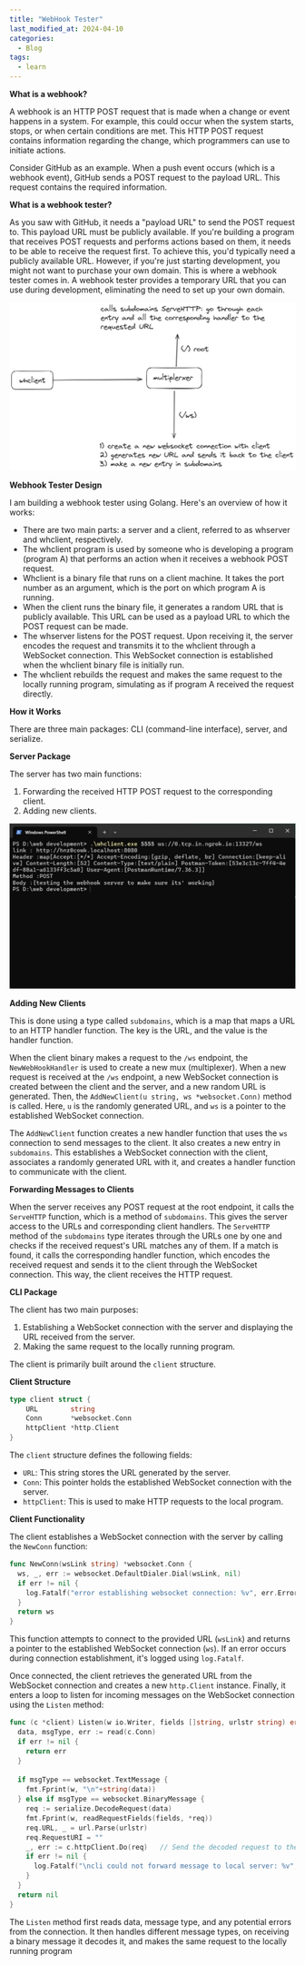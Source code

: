 ```yaml
---
title: "WebHook Tester"
last_modified_at: 2024-04-10
categories:
  - Blog
tags:
  - learn
---
```


**What is a webhook?**

A webhook is an HTTP POST request that is made when a change or event happens in a system. For example, this could occur when the system starts, stops, or when certain conditions are met. This HTTP POST request contains information regarding the change, which programmers can use to initiate actions.

Consider GitHub as an example. When a push event occurs (which is a webhook event), GitHub sends a POST request to the payload URL. This request contains the required information.

**What is a webhook tester?**

As you saw with GitHub, it needs a "payload URL" to send the POST request to. This payload URL must be publicly available. If you're building a program that receives POST requests and performs actions based on them, it needs to be able to receive the request first. To achieve this, you'd typically need a publicly available URL. However, if you're just starting development, you might not want to purchase your own domain. This is where a webhook tester comes in. A webhook tester provides a temporary URL that you can use during development, eliminating the need to set up your own domain.

![server](/assets/images/2024-4-10-wehook-tester/Server.png)

**Webhook Tester Design**

I am building a webhook tester using Golang. Here's an overview of how it works:

- There are two main parts: a server and a client, referred to as whserver and whclient, respectively.
- The whclient program is used by someone who is developing a program (program A) that performs an action when it receives a webhook POST request.
- Whclient is a binary file that runs on a client machine. It takes the port number as an argument, which is the port on which program A is running.
- When the client runs the binary file, it generates a random URL that is publicly available. This URL can be used as a payload URL to which the POST request can be made.
- The whserver listens for the POST request. Upon receiving it, the server encodes the request and transmits it to the whclient through a WebSocket connection. This WebSocket connection is established when the whclient binary file is initially run.
- The whclient rebuilds the request and makes the same request to the locally running program, simulating as if program A received the request directly.

**How it Works**

There are three main packages: CLI (command-line interface), server, and serialize.

**Server Package**

The server has two main functions:

1. Forwarding the received HTTP POST request to the corresponding client.
2. Adding new clients.

![CLI Demo](/assets/images/2024-4-10-wehook-tester/CLIDemo.png)

**Adding New Clients**

This is done using a type called `subdomains`, which is a map that maps a URL to an HTTP handler function. The key is the URL, and the value is the handler function.

When the client binary makes a request to the `/ws` endpoint, the `NewWebHookHandler` is used to create a new mux (multiplexer). When a new request is received at the `/ws` endpoint, a new WebSocket connection is created between the client and the server, and a new random URL is generated. Then, the `AddNewClient(u string, ws *websocket.Conn)` method is called. Here, `u` is the randomly generated URL, and `ws` is a pointer to the established WebSocket connection.

The `AddNewClient` function creates a new handler function that uses the `ws` connection to send messages to the client. It also creates a new entry in `subdomains`. This establishes a WebSocket connection with the client, associates a randomly generated URL with it, and creates a handler function to communicate with the client.

**Forwarding Messages to Clients**

When the server receives any POST request at the root endpoint, it calls the `ServeHTTP` function, which is a method of `subdomains`. This gives the server access to the URLs and corresponding client handlers. The `ServeHTTP` method of the `subdomains` type iterates through the URLs one by one and checks if the received request's URL matches any of them. If a match is found, it calls the corresponding handler function, which encodes the received request and sends it to the client through the WebSocket connection. This way, the client receives the HTTP request.

**CLI Package**

The client has two main purposes:

1. Establishing a WebSocket connection with the server and displaying the URL received from the server.
2. Making the same request to the locally running program.

The client is primarily built around the `client` structure.

**Client Structure**

```go
type client struct {
	URL        string
	Conn       *websocket.Conn
	httpClient *http.Client
}
```

The `client` structure defines the following fields:

- `URL`: This string stores the URL generated by the server.
- `Conn`: This pointer holds the established WebSocket connection with the server.
- `httpClient`: This is used to make HTTP requests to the local program.

**Client Functionality**

The client establishes a WebSocket connection with the server by calling the `NewConn` function:

```go
func NewConn(wsLink string) *websocket.Conn {
  ws, _, err := websocket.DefaultDialer.Dial(wsLink, nil)
  if err != nil {
    log.Fatalf("error establishing websocket connection: %v", err.Error())
  }
  return ws
}
```

This function attempts to connect to the provided URL (`wsLink`) and returns a pointer to the established WebSocket connection (`ws`). If an error occurs during connection establishment, it's logged using `log.Fatalf`.

Once connected, the client retrieves the generated URL from the WebSocket connection and creates a new `http.Client` instance. Finally, it enters a loop to listen for incoming messages on the WebSocket connection using the `Listen` method:

```go
func (c *client) Listen(w io.Writer, fields []string, urlstr string) error {
  data, msgType, err := read(c.Conn)
  if err != nil {
    return err
  }

  if msgType == websocket.TextMessage {
    fmt.Fprint(w, "\n"+string(data))
  } else if msgType == websocket.BinaryMessage {
    req := serialize.DecodeRequest(data)
    fmt.Fprint(w, readRequestFields(fields, *req))
    req.URL, _ = url.Parse(urlstr)
    req.RequestURI = ""
    _, err := c.httpClient.Do(req)   // Send the decoded request to the local program
    if err != nil {
      log.Fatalf("\ncli could not forward message to local server: %v", err)
    }
  }
  return nil
}
```

The `Listen` method first reads data, message type, and any potential errors from the connection. It then handles different message types, on receiving a binary message it decodes it, and makes the same request to the locally running program
